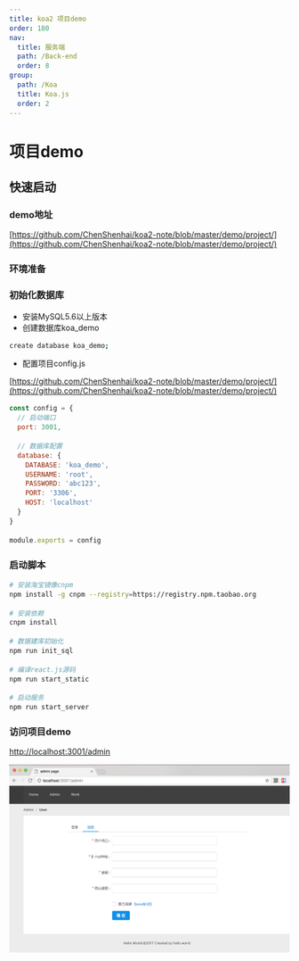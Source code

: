 ```yaml
---
title: koa2 项目demo
order: 180
nav:
  title: 服务端
  path: /Back-end
  order: 8
group:
  path: /Koa
  title: Koa.js
  order: 2
---
```


# 项目demo

## 快速启动

### demo地址

[https://github.com/ChenShenhai/koa2-note/blob/master/demo/project/](https://github.com/ChenShenhai/koa2-note/blob/master/demo/project/)

### 环境准备

### 初始化数据库

- 安装MySQL5.6以上版本
- 创建数据库koa_demo

```sh
create database koa_demo;
```

- 配置项目config.js

[https://github.com/ChenShenhai/koa2-note/blob/master/demo/project/](https://github.com/ChenShenhai/koa2-note/blob/master/demo/project/)

```js
const config = {
  // 启动端口
  port: 3001,

  // 数据库配置
  database: {
    DATABASE: 'koa_demo',
    USERNAME: 'root',
    PASSWORD: 'abc123',
    PORT: '3306',
    HOST: 'localhost'
  }
}

module.exports = config
```


### 启动脚本

```sh
# 安装淘宝镜像cnpm
npm install -g cnpm --registry=https://registry.npm.taobao.org

# 安装依赖
cnpm install

# 数据建库初始化
npm run init_sql

# 编译react.js源码
npm run start_static

# 启动服务
npm run start_server 
```

### 访问项目demo

[http://localhost:3001/admin](http://localhost:3001/admin)

![project-result](./assets/project-result-02-20241007201118301.png)
